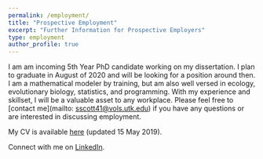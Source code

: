 ```yaml
---
permalink: /employment/
title: "Prospective Employment"
excerpt: "Further Information for Prospective Employers"
type: employment
author_profile: true
---
```

I am am incoming 5th Year PhD candidate working on my dissertation. I plan to graduate in August of 2020 and will be looking for a position around then. I am a mathematical modeler by training, but am also well versed in ecology, evolutionary biology, statistics, and programming. With my experience and skillset, I will be a valuable asset to any workplace. Please feel free to [contact me](mailto: sscott41@vols.utk.edu) if you have any questions or are interested in discussing employment.  

My CV is available [here](https://shelbymscott.github.io/files/ScottCV_19_05_15Update.pdf) (updated 15 May 2019).

Connect with me on [LinkedIn](https://www.linkedin.com/in/shelby-scott).
